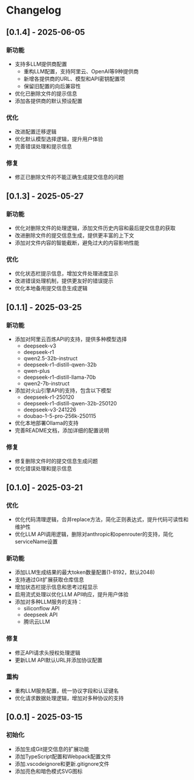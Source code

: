 # Changelog

## [0.1.4] - 2025-06-05

### 新功能
- 支持多LLM提供商配置
  * 重构LLM配置，支持阿里云、OpenAI等9种提供商
  * 新增各提供商的URL、模型和API密钥配置项
  * 保留旧配置的向后兼容性
- 优化已删除文件的提示信息
- 添加各提供商的默认预设配置

### 优化
- 改进配置迁移逻辑
- 优化默认模型选择逻辑，提升用户体验
- 完善错误处理和提示信息

### 修复
- 修正已删除文件的不能正确生成提交信息的问题

## [0.1.3] - 2025-05-27

### 新功能
- 优化对删除文件的处理逻辑，添加文件历史内容和最后提交信息的获取
- 改进删除文件的提交信息生成，提供更丰富的上下文
- 添加对文件内容的智能截断，避免过大的内容影响性能

### 优化
- 优化状态栏提示信息，增加文件处理进度显示
- 改进错误处理机制，提供更友好的错误提示
- 优化本地备用提交信息生成逻辑

## [0.1.1] - 2025-03-25

### 新功能
- 添加对阿里云百炼API的支持，提供多种模型选择
  - deepseek-v3
  - deepseek-r1
  - qwen2.5-32b-instruct
  - deepseek-r1-distill-qwen-32b
  - qwen-plus
  - deepseek-r1-distill-llama-70b
  - qwen2-7b-instruct
- 添加对火山引擎API的支持，包含以下模型
  - deepseek-r1-250120
  - deepseek-r1-distill-qwen-32b-250120
  - deepseek-v3-241226
  - doubao-1-5-pro-256k-250115
- 优化本地部署Ollama的支持
- 完善README文档，添加详细的配置说明

### 修复
- 修复删除文件时的提交信息生成问题
- 优化错误处理和提示信息

## [0.1.0] - 2025-03-21

### 优化
- 优化代码清理逻辑，合并replace方法，简化正则表达式，提升代码可读性和维护性
- 优化LLM API调用逻辑，删除对anthropic和openrouter的支持，简化serviceName设置

### 新功能
- 添加LLM生成结果的最大token数量配置(1-8192，默认2048)
- 支持通过Git扩展获取仓库信息
- 增加状态栏提示信息和思考过程显示
- 启用流式处理以优化LLM API响应，提升用户体验
- 添加对多种LLM服务的支持：
  - siliconflow API
  - deepseek API
  - 腾讯云LLM

### 修复
- 修正API请求头授权处理逻辑
- 更新LLM API默认URL并添加协议配置

### 重构
- 重构LLM服务配置，统一协议字段和认证键名
- 优化请求数据处理逻辑，增加对多种协议的支持

## [0.0.1] - 2025-03-15

### 初始化
- 添加生成Git提交信息的扩展功能
- 添加TypeScript配置和Webpack配置文件
- 添加.vscodeignore和更新.gitignore文件
- 添加亮色和暗色模式SVG图标
